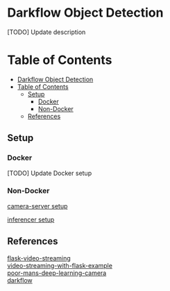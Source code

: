 # Darkflow Object Detection

[TODO] Update description

# Table of Contents

- [Darkflow Object Detection](#darkflow-object-detection)
- [Table of Contents](#table-of-contents)
    - [Setup](#setup)
        - [Docker](#docker)
        - [Non-Docker](#non-docker)
    - [References](#references)

## Setup

### Docker

[TODO] Update Docker setup

### Non-Docker

[camera-server setup](camera-server/README.md)

[inferencer setup](inference/README.md)

## References

[flask-video-streaming](https://github.com/miguelgrinberg/flask-video-streaming.git)  
[video-streaming-with-flask-example](https://github.com/log0/video_streaming_with_flask_example.git)  
[poor-mans-deep-learning-camera](https://github.com/burningion/poor-mans-deep-learning-camera.git)  
[darkflow](https://github.com/thtrieu/darkflow.git)